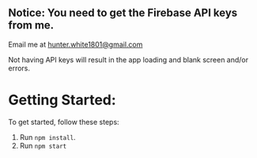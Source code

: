 ## Notice: You need to get the Firebase API keys from me.

Email me at hunter.white1801@gmail.com

Not having API keys will result in the app loading and blank screen and/or errors.

# Getting Started:

To get started, follow these steps:

1. Run `npm install`.
2. Run `npm start`
